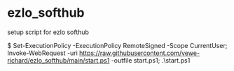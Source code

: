 # ezlo_softhub
setup script for ezlo softhub

$ Set-ExecutionPolicy -ExecutionPolicy RemoteSigned -Scope CurrentUser; Invoke-WebRequest -uri https://raw.githubusercontent.com/vewe-richard/ezlo_softhub/main/start.ps1 -outfile start.ps1; .\start.ps1
